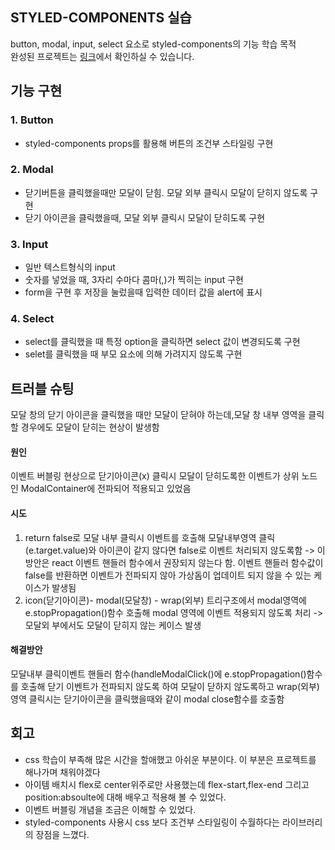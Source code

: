 ## STYLED-COMPONENTS 실습
button, modal, input, select 요소로 styled-components의 기능 학습 목적<br>
완성된 프로젝트는 [링크](https://styled-component-assignment-taupe.vercel.app/)에서 확인하실 수 있습니다.

## 기능 구현

### 1. Button
- styled-components props를 활용해 버튼의 조건부 스타일링 구현

### 2. Modal
- 닫기버튼을 클릭했을때만 모달이 닫힘. 모달 외부 클릭시 모달이 닫히지 않도록 구현
- 닫기 아이콘을 클릭했을때, 모달 외부 클릭시 모달이 닫히도록 구현
### 3. Input
- 일반 텍스트형식의 input
- 숫자를 넣었을 때, 3자리 수마다 콤마(,)가 찍히는 input 구현
- form을 구현 후 저장을 눌렀을때 입력한 데이터 값을 alert에 표시

### 4. Select
- select를 클릭했을 때 특정 option을 클릭하면 select 값이 변경되도록 구현
- selet를 클릭했을 때 부모 요소에 의해 가려지지 않도록 구현

## 트러블 슈팅
모달 창의 닫기 아이콘을 클릭했을 때만 모달이 닫혀야 하는데,모달 창 내부 영역을 클릭할 경우에도 모달이 닫히는 현상이 발생함
#### 원인
 이벤트 버블링 현상으로 닫기아이콘(x) 클릭시 모달이 닫히도록한 이벤트가 상위 노드인 ModalContainer에 전파되어 적용되고 있었음

#### 시도
 1) return false로 모달 내부 클릭시 이벤트를 호출해 모달내부영역 클릭(e.target.value)와 아이콘이 같지 않다면 false로 이벤트 처리되지 않도록함 
-> 이 방안은 react 이벤트 핸들러 함수에서 권장되지 않는다 함. 이벤트 핸들러 함수값이 false를 반환하면 이벤트가 전파되지 않아 가상돔이 업데이트 되지 않을 수 있는 케이스가 발생됨
 2) icon(닫기아이콘)- modal(모달창) - wrap(외부) 트리구조에서 modal영역에 e.stopPropagation()함수 호출해 modal 영역에 이벤트 적용되지 않도록 처리 
-> 모달외 부에서도 모달이 닫히지 않는 케이스 발생

#### 해결방안
모달내부 클릭이벤트 핸들러 함수(handleModalClick()에 e.stopPropagation()함수를 호출해 닫기 이벤트가 전파되지 않도록 하여 모달이 닫하지 않도록하고 wrap(외부)영역 클릭시는 닫기아이콘을 클릭했을때와 같이 modal close함수를 호출함

## 회고
- css 학습이 부족해 많은 시간을 할애했고 아쉬운 부분이다. 이 부분은 프로젝트를 해나가며 채워야겠다
- 아이템 배치시 flex로 center위주로만 사용했는데 flex-start,flex-end 그리고 position:absoulte에 대해 배우고 적용해 볼 수 있었다.
- 이벤트 버블링 개념을 조금은 이해할 수 있었다.
- styled-components 사용시 css 보다 조건부 스타일링이 수월하다는 라이브러리의 장점을 느꼈다.
